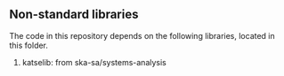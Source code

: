 ## Non-standard libraries
The code in this repository depends on the following libraries, located in this folder.

1. katselib: from ska-sa/systems-analysis
